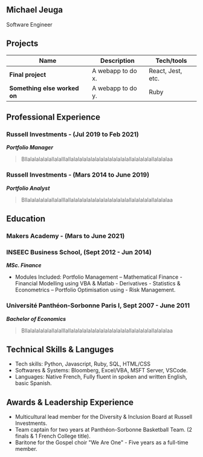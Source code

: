 ## Michael Jeuga

Software Engineer

## Projects

| Name                         | Description       | Tech/tools        |
| ---------------------------- | ----------------- | ----------------- |
| **Final project**            | A webapp to do x. | React, Jest, etc. |
| **Something else worked on** | A webapp to do y. | Ruby              |

## Professional Experience

### Russell Investments - (Jul 2019 to Feb 2021)
_**Portfolio Manager**_

>Bllalalalalalallalalllallalalalalalalalalalalalalalallalalalalallalalalaa



### Russell Investments - (Mars 2014 to June 2019)
_**Portfolio Analyst**_

>Bllalalalalalallalalllallalalalalalalalalalalalalalallalalalalallalalalaa




## Education

### Makers Academy - (Mars to June 2021)

### INSEEC Business School, (Sept 2012 - Jun 2014)
_**MSc. Finance**_

* Modules Included: Portfolio Management – Mathematical Finance - Financial Modelling using VBA & Matlab -
      Derivatives - Statistics & Econometrics – Portfolio Optimisation using - Risk Management.

### Université Panthéon-Sorbonne Paris I, Sept 2007 - June 2011
_**Bachelor of Economics**_

>Bllalalalalalallalalllallalalalalalalalalalalalalalallalalalalallalalalaa


## Technical Skills & Languges

 * Tech skills: Python, Javascript, Ruby, SQL, HTML/CSS
 * Softwares & Systems: Bloomberg, Excel/VBA, MSFT Server, VSCode.
 * Languages: Native French, Fully fluent in spoken and written English, basic Spanish.

## Awards & Leadership Experience
 
 * Multicultural lead member for the Diversity & Inclusion Board at Russell Investments.
 * Team captain for two years at Panthéon-Sorbonne Basketball Team. (2 finals & 1 French College title).
 * Baritone for the Gospel choir "We Are One" - Five years as a full-time member.
